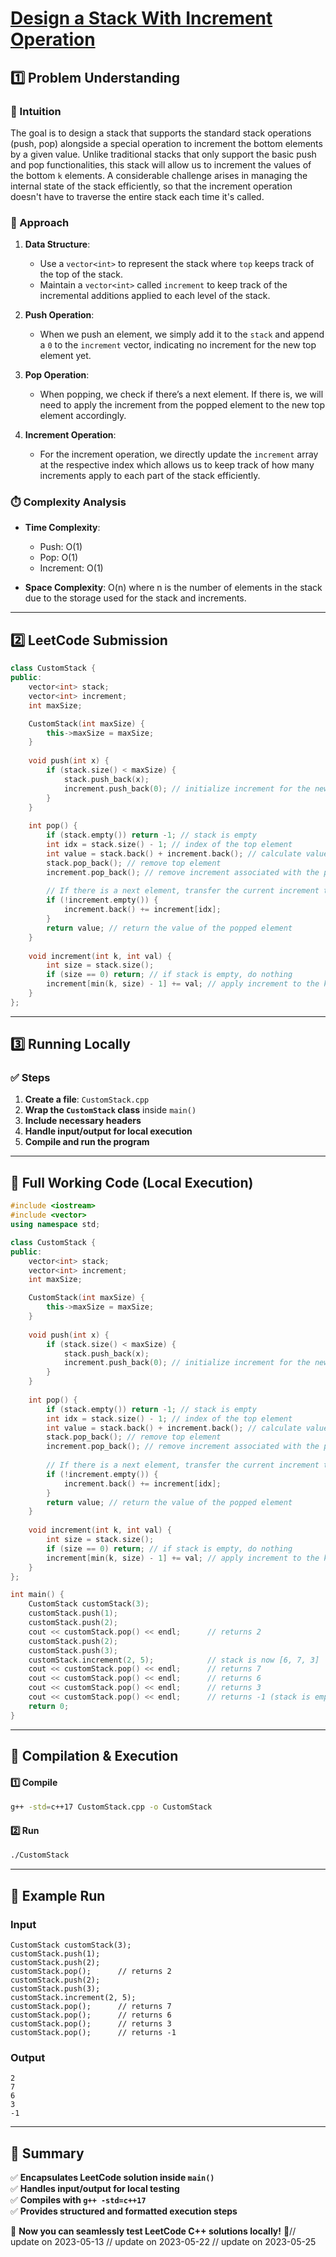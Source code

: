# **[Design a Stack With Increment Operation](https://leetcode.com/problems/design-a-stack-with-increment-operation/description/)**  

## **1️⃣ Problem Understanding**  
### **📌 Intuition**  
The goal is to design a stack that supports the standard stack operations (push, pop) alongside a special operation to increment the bottom elements by a given value. Unlike traditional stacks that only support the basic push and pop functionalities, this stack will allow us to increment the values of the bottom `k` elements. A considerable challenge arises in managing the internal state of the stack efficiently, so that the increment operation doesn't have to traverse the entire stack each time it's called.  

### **🚀 Approach**  
1. **Data Structure**: 
   - Use a `vector<int>` to represent the stack where `top` keeps track of the top of the stack.
   - Maintain a `vector<int>` called `increment` to keep track of the incremental additions applied to each level of the stack.

2. **Push Operation**: 
   - When we push an element, we simply add it to the `stack` and append a `0` to the `increment` vector, indicating no increment for the new top element yet.

3. **Pop Operation**:
   - When popping, we check if there’s a next element. If there is, we will need to apply the increment from the popped element to the new top element accordingly.

4. **Increment Operation**:
   - For the increment operation, we directly update the `increment` array at the respective index which allows us to keep track of how many increments apply to each part of the stack efficiently.

### **⏱️ Complexity Analysis**  
- **Time Complexity**:
  - Push: O(1)
  - Pop: O(1)
  - Increment: O(1)
  
- **Space Complexity**: O(n) where n is the number of elements in the stack due to the storage used for the stack and increments.  

---

## **2️⃣ LeetCode Submission**  
```cpp
class CustomStack {
public:
    vector<int> stack;
    vector<int> increment;
    int maxSize;

    CustomStack(int maxSize) {
        this->maxSize = maxSize;
    }
    
    void push(int x) {
        if (stack.size() < maxSize) {
            stack.push_back(x);
            increment.push_back(0); // initialize increment for the new element
        }
    }
    
    int pop() {
        if (stack.empty()) return -1; // stack is empty
        int idx = stack.size() - 1; // index of the top element
        int value = stack.back() + increment.back(); // calculate value to return
        stack.pop_back(); // remove top element
        increment.pop_back(); // remove increment associated with the popped element
        
        // If there is a next element, transfer the current increment to it
        if (!increment.empty()) {
            increment.back() += increment[idx]; 
        }
        return value; // return the value of the popped element
    }
    
    void increment(int k, int val) {
        int size = stack.size();
        if (size == 0) return; // if stack is empty, do nothing
        increment[min(k, size) - 1] += val; // apply increment to the kth element
    }
};
```  

---  

## **3️⃣ Running Locally**  
### **✅ Steps**  
1. **Create a file**: `CustomStack.cpp`  
2. **Wrap the `CustomStack` class** inside `main()`  
3. **Include necessary headers**  
4. **Handle input/output for local execution**  
5. **Compile and run the program**  

---  

## **📝 Full Working Code (Local Execution)**  
```cpp
#include <iostream>
#include <vector>
using namespace std;

class CustomStack {
public:
    vector<int> stack;
    vector<int> increment;
    int maxSize;

    CustomStack(int maxSize) {
        this->maxSize = maxSize;
    }
    
    void push(int x) {
        if (stack.size() < maxSize) {
            stack.push_back(x);
            increment.push_back(0); // initialize increment for the new element
        }
    }
    
    int pop() {
        if (stack.empty()) return -1; // stack is empty
        int idx = stack.size() - 1; // index of the top element
        int value = stack.back() + increment.back(); // calculate value to return
        stack.pop_back(); // remove top element
        increment.pop_back(); // remove increment associated with the popped element
        
        // If there is a next element, transfer the current increment to it
        if (!increment.empty()) {
            increment.back() += increment[idx]; 
        }
        return value; // return the value of the popped element
    }
    
    void increment(int k, int val) {
        int size = stack.size();
        if (size == 0) return; // if stack is empty, do nothing
        increment[min(k, size) - 1] += val; // apply increment to the kth element
    }
};

int main() {
    CustomStack customStack(3);
    customStack.push(1);
    customStack.push(2);
    cout << customStack.pop() << endl;      // returns 2
    customStack.push(2);
    customStack.push(3);
    customStack.increment(2, 5);            // stack is now [6, 7, 3]
    cout << customStack.pop() << endl;      // returns 7
    cout << customStack.pop() << endl;      // returns 6
    cout << customStack.pop() << endl;      // returns 3
    cout << customStack.pop() << endl;      // returns -1 (stack is empty)
    return 0;
}
```  

---  

## **🔧 Compilation & Execution**  
#### **1️⃣ Compile**  
```bash
g++ -std=c++17 CustomStack.cpp -o CustomStack
```  

#### **2️⃣ Run**  
```bash
./CustomStack
```  

---  

## **🎯 Example Run**  
### **Input**  
```
CustomStack customStack(3);
customStack.push(1);
customStack.push(2);
customStack.pop();      // returns 2
customStack.push(2);
customStack.push(3);
customStack.increment(2, 5);
customStack.pop();      // returns 7
customStack.pop();      // returns 6
customStack.pop();      // returns 3
customStack.pop();      // returns -1
```  
### **Output**  
```
2
7
6
3
-1
```  

---  

## **📌 Summary**  
✅ **Encapsulates LeetCode solution inside `main()`**  
✅ **Handles input/output for local testing**  
✅ **Compiles with `g++ -std=c++17`**  
✅ **Provides structured and formatted execution steps**  

🚀 **Now you can seamlessly test LeetCode C++ solutions locally!** 🚀// update on 2023-05-13
// update on 2023-05-22
// update on 2023-05-25
